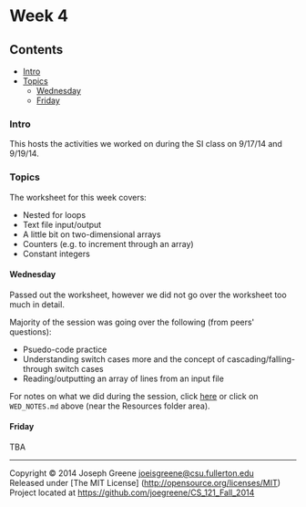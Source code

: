 # Week 4

## Contents
- [Intro](#intro)
- [Topics](#topics)
  - [Wednesday](#wednesday)
  - [Friday](#friday)
  
### Intro
This hosts the activities we worked on during the SI class on 9/17/14 and 9/19/14.

### Topics
The worksheet for this week covers: 
- Nested for loops
- Text file input/output
- A little bit on two-dimensional arrays
- Counters (e.g. to increment through an array)
- Constant integers

#### Wednesday
Passed out the worksheet, however we did not go over the worksheet too much in detail.

Majority of the session was going over the following (from peers' questions):
- Psuedo-code practice
- Understanding switch cases more and the concept of cascading/falling-through switch cases
- Reading/outputting an array of lines from an input file

For notes on what we did during the session, click [here](WED_NOTES.md) or click on `WED_NOTES.md` 
above (near the Resources folder area).

#### Friday
TBA

-------------------------------------------------------------------------------

Copyright &copy; 2014 Joseph Greene <joeisgreene@csu.fullerton.edu>  
Released under [The MIT License] (http://opensource.org/licenses/MIT)  
Project located at <https://github.com/joegreene/CS_121_Fall_2014>